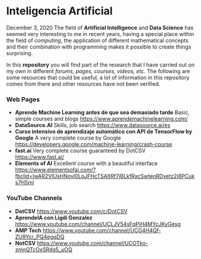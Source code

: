 # Inteligencia Artificial
December 3, 2020
The field of **Artificial Intelligence** and **Data Science** has seemed very interesting to me in recent years, having a special place within the field of *computing*, the application of different mathematical concepts and their combination with programming makes it possible to create things surprising.

In this **repository** you will find part of the research that I have carried out on my own in different *forums, pages, courses, videos, etc.* The following are some resources that could be useful, a lot of information in this repository comes from there and other resources have not been verified.

### Web Pages
- **Aprende Machine Learning antes de que sea demasiado tarde**
  Basic, simple courses and blogs
  https://www.aprendemachinelearning.com/
- **DataSource.AI**
  Skills, job search
  https://www.datasource.ai/es
- **Curso intensivo de aprendizaje automático con API de TensorFlow by Google**
  A very complete course by Google
  https://developers.google.com/machine-learning/crash-course
- **fast.ai**
  Very complete course guaranteed by DotCSV
  https://www.fast.ai/
- **Elements of AI**
  Excellent course with a beautiful interface
  https://www.elementsofai.com/?fbclid=IwAR2VlUsHNoyl0LpJFHcTSAItRf7jBLkfRxcSwtenRDyetz2j8PCuks7H5mI
 ### YouTube Channels
- **DotCSV**
  https://www.youtube.com/c/DotCSV
- **AprendeIA con Ligdi Gonzalez**
  https://www.youtube.com/channel/UCLJV54sFqPiH4MYcJKvGesg
- **AMP Tech**
  https://www.youtube.com/channel/UCG4H4Qf-ZU9Ycr_PQ4egqDQ
- **NotCSV**
  https://www.youtube.com/channel/UCOTko-zmnQTcOxSRdg5_uOQ
